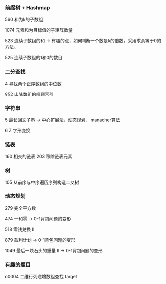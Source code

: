 ### 前缀树 + Hashmap
560 和为k的子数组

1074 元素和为目标值的子矩阵数量

523 连续子数组的和
-> 有趣的点，如何判断一个数是k的倍数，采用求余等于0的方法。

525 连续子数组的1和0的数目

### 二分查找
4 寻找两个正序数组的中位数

852 山脉数组的峰顶索引  

### 字符串
5 最长回文子串 
-> 中心扩展法，动态规划， manacher算法

6 Z 字形变换

### 链表
160 相交的链表
203 移除链表元素

### 树
105 从前序与中序遍历序列构造二叉树

### 动态规划
279 完全平方数

474 一和零
-> 0-1背包问题的变形

518 零钱兑换 II

879 盈利计划
-> 0-1背包问题的变形

1049 最后一块石头的重量 II
-> 0-1背包问题的变形


### 有趣的题目
o0004 二维行列递增数组查找 target